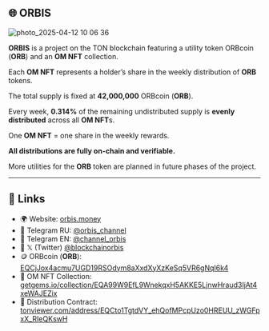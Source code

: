 ## 🌐 ORBIS

![photo_2025-04-12 10 06 36](https://github.com/user-attachments/assets/bfd1e987-986d-4746-9802-67f2623b31e6)

**ORBIS** is a project on the TON blockchain featuring a utility token ORBcoin (**ORB**) and an **OM NFT** collection.

Each **OM NFT** represents a holder’s share in the weekly distribution of **ORB** tokens.

The total supply is fixed at **42,000,000** ORBcoin (**ORB**).

Every week, **0.314%** of the remaining undistributed supply is **evenly distributed** across all **OM NFT**s.

One **OM NFT** = one share in the weekly rewards.

**All distributions are fully on-chain and verifiable.**

More utilities for the **ORB** token are planned in future phases of the project.

---

## 🔗 Links

- 🌍 Website: [orbis.money](https://orbis.money)  
- 💬 Telegram RU: [@orbis_channel](https://t.me/orbis_channel)
- 💬 Telegram EN: [@channel_orbis](https://t.me/channel_orbis)
- 🔗 𝕏 (Twitter) [@blockchainorbis](https://x.com/blockchainorbis)
- 🪙 ORBcoin (**ORB**): [EQCjJox4acmu7UGD19RSOdym8aXxdXyXzKeSq5VR6gNqI6k4](https://tonviewer.com/EQCjJox4acmu7UGD19RSOdym8aXxdXyXzKeSq5VR6gNqI6k4)  
- 🎨 OM NFT Collection: [getgems.io/collection/EQA99W9EfL9WnekqxH5AKKE5LjnwHraud3IjAt4xeWAJEZix](https://getgems.io/collection/EQA99W9EfL9WnekqxH5AKKE5LjnwHraud3IjAt4xeWAJEZix)  
- 📜 Distribution Contract: [tonviewer.com/address/EQCto1TgtdVY_ehQofMPcpUzo0HREUU_zWGFpxX_RIeQKswH](https://tonviewer.com/address/EQCto1TgtdVY_ehQofMPcpUzo0HREUU_zWGFpxX_RIeQKswH)
